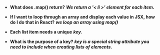  - **What does .map() return?**
    ***We return a '< li >' element for each item.***

 - **If I want to loop through an array and display each value in JSX, how do I do that in React?**
    ***we loop an array using  map()*** 

 - **Each list item needs a unique** ***key.***

  - **What is the purpose of a key?**
    ***key is a special string attribute you need to include when creating lists of elements.***
